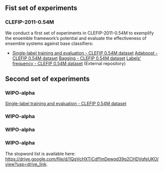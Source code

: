 ## Fist set of experiments
### CLEFIP-2011-0.54M
We conduct a first set of experiments in CLEFIP-2011-0.54M to exemplify the ensemble framework’s potential and evaluate the effectiveness of ensemble systems against base classifiers:

- [Single-label training and evaluation - CLEFIP 0.54M dataset](https://github.com/ekamater/Ensemble-Framework-for-Text-Classification/blob/main/experiments/Single-label%20training%20and%20evaluation%20-%20CLEFIP%200.54M%20dataset%20-%20public.ipynb)
[Adaboost - CLEFIP 0.54M dataset](https://github.com/ekamater/Ensemble-Framework-for-Text-Classification/blob/main/experiments/Adaboost%20-%20CLEFIP%200.54M%20dataset%20-%20public.ipynb)
[Bagging - CLEFIP 0.54M dataset](https://github.com/ekamater/Ensemble-Framework-for-Text-Classification/blob/main/experiments/Bagging%20-%20CLEFIP%200.54M%20dataset%20-%20public.ipynb)
[Labels' frequency - CLEFIP 0.54M dataset](https://github.com/ekamater/Ensemble_classification_imbalanced_patent) (External repository)

## Second set of experiments
### WIPO-alpha

[Single-label training and evaluation - CLEFIP 0.54M dataset](https://github.com/ekamater/Ensemble-Framework-for-Text-Classification/blob/main/experiments/Single-label%20training%20and%20evaluation%20-%20CLEFIP%200.54M%20dataset%20-%20public.ipynb)

### WIPO-alpha

### WIPO-alpha

### WIPO-alpha

The stopword list is available here: https://drive.google.com/file/d/1QgVcHXTiCdf1mDewqd39g2CHDVqfeUKO/view?usp=drive_link. 
